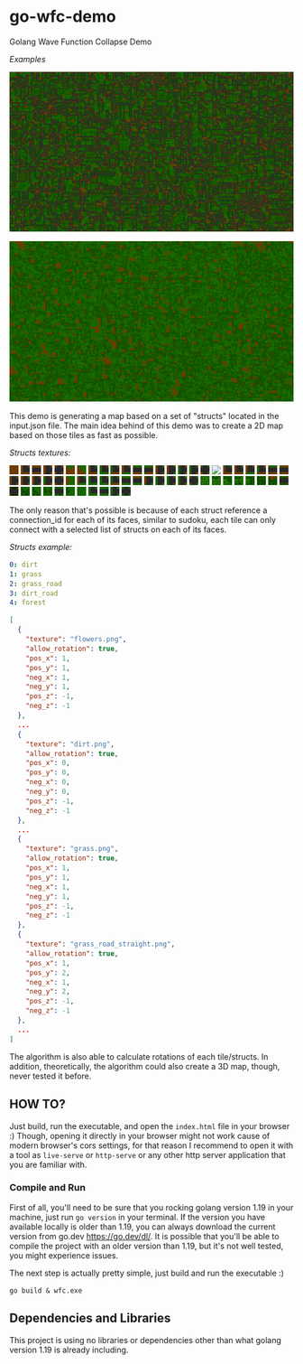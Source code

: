 # go-wfc-demo

Golang Wave Function Collapse Demo

*Examples*

![screneshot.png](screenshot.png)

![screneshot_2.png](screenshot_2.png)

This demo is generating a map based on a set of "structs" located in the input.json file. The main idea behind of this
demo was to create a 2D map based on those tiles as fast as possible.

*Structs textures:*

![](assets/dirt.png)
![](assets/dirt_road_corner.png)
![](assets/dirt_road_straight.png)
![](assets/dirt_road_t.png)
![](assets/dirt_road_x.png)
![](assets/dirt_to_grass.png)
![](assets/dirt_to_grass_corner.png)
![](assets/dirt_to_grass_corner_road_corner_0.png)
![](assets/dirt_to_grass_corner_road_corner_1.png)
![](assets/dirt_to_grass_corner_road_corner_2.png)
![](assets/dirt_to_grass_corner_road_corner_3.png)
![](assets/dirt_to_grass_corner_road_straight_0.png)
![](assets/dirt_to_grass_corner_road_straight_1.png)
![](assets/dirt_to_grass_corner_road_t_0.png)
![](assets/dirt_to_grass_corner_road_t_1.png)
![](assets/dirt_to_grass_corner_road_t_2.png)
![](assets/dirt_to_grass_corner_road_t_3.png)
![](assets/dirt_to_grass_corner_road_x.png)
![](assets/dirt_to_grass_corner_road_τ_3.png)
![](assets/dirt_to_grass_road_corner_0.png)
![](assets/dirt_to_grass_road_corner_1.png)
![](assets/dirt_to_grass_road_corner_2.png)
![](assets/dirt_to_grass_road_corner_3.png)
![](assets/dirt_to_grass_road_straight_0.png)
![](assets/dirt_to_grass_road_straight_1.png)
![](assets/dirt_to_grass_road_t_0.png)
![](assets/dirt_to_grass_road_t_1.png)
![](assets/dirt_to_grass_road_t_2.png)
![](assets/dirt_to_grass_road_t_3.png)
![](assets/dirt_to_grass_road_x.png)
![](assets/dirt_to_grass_u.png)
![](assets/dirt_to_grass_u_road_corner_0.png)
![](assets/dirt_to_grass_u_road_corner_1.png)
![](assets/dirt_to_grass_u_road_corner_2.png)
![](assets/dirt_to_grass_u_road_corner_3.png)
![](assets/dirt_to_grass_u_road_straight_0.png)
![](assets/dirt_to_grass_u_road_straight_1.png)
![](assets/dirt_to_grass_u_road_t_0.png)
![](assets/dirt_to_grass_u_road_t_1.png)
![](assets/dirt_to_grass_u_road_t_2.png)
![](assets/dirt_to_grass_u_road_t_3.png)
![](assets/dirt_to_grass_u_road_x.png)
![](assets/flowers.png)
![](assets/flowers_to_forest.png)
![](assets/flowers_to_forest_corner.png)
![](assets/flowers_to_forest_t.png)
![](assets/flowers_to_forest_u.png)
![](assets/forest.png)
![](assets/forest_to_dirt.png)
![](assets/forest_to_dirt_t_road_straight.png)
![](assets/forest_to_firt_t_road_straight.png)
![](assets/forest_to_grass.png)
![](assets/forest_to_grass_corner.png)
![](assets/forest_to_grass_t.png)
![](assets/forest_to_grass_t_road_straight.png)
![](assets/forest_to_grass_u.png)
![](assets/grass.png)
![](assets/grass_road_corner.png)
![](assets/grass_road_straight.png)
![](assets/grass_road_t.png)
![](assets/grass_road_x.png)

The only reason that's possible is because of each struct reference a connection_id for each of its faces, similar to
sudoku, each tile can only connect with a selected list of structs on each of its faces.

*Structs example:*

```yaml
0: dirt
1: grass
2: grass_road
3: dirt_road
4: forest
```

```json
[
  {
    "texture": "flowers.png",
    "allow_rotation": true,
    "pos_x": 1,
    "pos_y": 1,
    "neg_x": 1,
    "neg_y": 1,
    "pos_z": -1,
    "neg_z": -1
  },
  ...
  {
    "texture": "dirt.png",
    "allow_rotation": true,
    "pos_x": 0,
    "pos_y": 0,
    "neg_x": 0,
    "neg_y": 0,
    "pos_z": -1,
    "neg_z": -1
  },
  ...
  {
    "texture": "grass.png",
    "allow_rotation": true,
    "pos_x": 1,
    "pos_y": 1,
    "neg_x": 1,
    "neg_y": 1,
    "pos_z": -1,
    "neg_z": -1
  },
  {
    "texture": "grass_road_straight.png",
    "allow_rotation": true,
    "pos_x": 1,
    "pos_y": 2,
    "neg_x": 1,
    "neg_y": 2,
    "pos_z": -1,
    "neg_z": -1
  },
  ...
]
```

The algorithm is also able to calculate rotations of each tile/structs. In addition, theoretically, the algorithm could
also create a 3D map, though, never tested it before.

## HOW TO?

Just build, run the executable, and open the `index.html` file in your browser :) Though, opening it directly in your
browser might not work cause of modern browser's cors settings, for that reason I recommend to open it with a tool
as `live-serve` or `http-serve` or any other http server application that you are familiar with.

### Compile and Run

First of all, you'll need to be sure that you rocking golang version 1.19 in your machine, just run `go version` in your
terminal. If the version you have available locally is older than 1.19, you can always download the current version from
go.dev https://go.dev/dl/. It is possible that you'll be able to compile the project with an older version than 1.19,
but it's not well tested, you might experience issues.

The next step is actually pretty simple, just build and run the executable :)

```shell
go build & wfc.exe
```

## Dependencies and Libraries

This project is using no libraries or dependencies other than what golang version 1.19 is already including.
